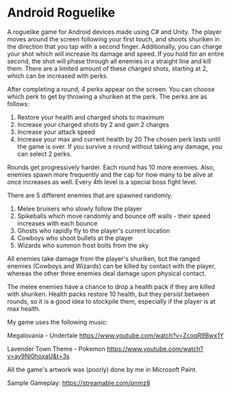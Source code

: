 # Android Roguelike
A roguelike game for Android devices made using C# and Unity. The player moves around the screen following your first touch, and shoots shuriken in the direction that you tap with a second finger. Additionally, you can charge your shot which will increase its damage and speed. If you hold for an entire second, the shot will phase through all enemies in a straight line and kill them. There are a limited amount of these charged shots, starting at 2, which can be increased with perks.

After completing a round, 4 perks appear on the screen. You can choose which perk to get by throwing a shuriken at the perk. The perks are as follows:
1. Restore your health and charged shots to maximum
2. Increase your charged shots by 2 and gain 2 charges
3. Increase your attack speed
4. Increase your max and current health by 20
The chosen perk lasts until the game is over. If you survive a round without taking any damage, you can select 2 perks. 

Rounds get progressively harder. Each round has 10 more enemies. Also, enemies spawn more frequently and the cap for how many to be alive at once increases as well. Every 4th level is a special boss fight level.

There are 5 different enemies that are spawned randomly.
1. Melee bruisers who slowly follow the player
2. Spikeballs which move randomly and bounce off walls - their speed increases with each bounce
3. Ghosts who rapidly fly to the player's current location
4. Cowboys who shoot bullets at the player
5. Wizards who summon frost bolts from the sky

All enemies take damage from the player's shuriken, but the ranged enemies (Cowboys and Wizards) can be killed by contact with the player, whereas the other three enemies deal damage upon physical contact.

The melee enemies have a chance to drop a health pack if they are killed with shuriken. Health packs restore 10 health, but they persist between rounds, so it is a good idea to stockpile them, especially if the player is at max health.

My game uses the following music:

Megalovania - Undertale https://www.youtube.com/watch?v=ZcoqR9Bwx1Y

Lavender Town Theme - Pokemon https://www.youtube.com/watch?v=ay9Nl0hoxaU&t=3s

All the game's artwork was (poorly) done by me in Microsoft Paint.

Sample Gameplay: https://streamable.com/pnmz8


